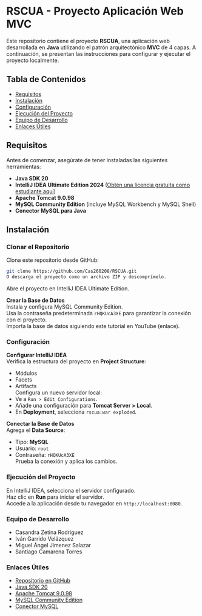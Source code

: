 # RSCUA - Proyecto Aplicación Web MVC

Este repositorio contiene el proyecto **RSCUA**, una aplicación web desarrollada en **Java** utilizando el patrón arquitectónico **MVC** de 4 capas. A continuación, se presentan las instrucciones para configurar y ejecutar el proyecto localmente.

## Tabla de Contenidos
- [Requisitos](#requisitos)
- [Instalación](#instalación)
- [Configuración](#configuración)
- [Ejecución del Proyecto](#ejecución-del-proyecto)
- [Equipo de Desarrollo](#equipo-de-desarrollo)
- [Enlaces Útiles](#enlaces-útiles)

## Requisitos
Antes de comenzar, asegúrate de tener instaladas las siguientes herramientas:

- **Java SDK 20**
- **IntelliJ IDEA Ultimate Edition 2024** ([Obtén una licencia gratuita como estudiante aquí](https://www.jetbrains.com/shop/eform/students))
- **Apache Tomcat 9.0.98**
- **MySQL Community Edition** (incluye MySQL Workbench y MySQL Shell)
- **Conector MySQL para Java**


## Instalación

### Clonar el Repositorio
Clona este repositorio desde GitHub:
```bash
git clone https://github.com/Cas260208/RSCUA.git
O descarga el proyecto como un archivo ZIP y descomprímelo.
```` 
Abre el proyecto en IntelliJ IDEA Ultimate Edition.

**Crear la Base de Datos**  
Instala y configura MySQL Community Edition.  
Usa la contraseña predeterminada `rHQKUcA3XE` para garantizar la conexión con el proyecto.  
Importa la base de datos siguiendo este tutorial en YouTube (enlace).

### Configuración  
**Configurar IntelliJ IDEA**  
Verifica la estructura del proyecto en **Project Structure**:  
- Módulos  
- Facets  
- Artifacts  
Configura un nuevo servidor local:  
- Ve a `Run > Edit Configurations`.  
- Añade una configuración para **Tomcat Server > Local**.  
- En **Deployment**, selecciona `rscua:war exploded`.

**Conectar la Base de Datos**  
Agrega el **Data Source**:  
- Tipo: **MySQL**  
- Usuario: `root`  
- Contraseña: `rHQKUcA3XE`  
Prueba la conexión y aplica los cambios.

### Ejecución del Proyecto 
En IntelliJ IDEA, selecciona el servidor configurado.  
Haz clic en **Run** para iniciar el servidor.  
Accede a la aplicación desde tu navegador en `http://localhost:8080`.

### Equipo de Desarrollo
- Casandra Zetina Rodriguez  
- Iván Garrido Velázquez  
- Miguel Ángel Jimenez Salazar  
- Santiago Camarena Torres  

### Enlaces Útiles
- [Repositorio en GitHub](https://github.com/Cas260208/RSCUA/tree/main )  
- [Java SDK 20](https://www.oracle.com/java/technologies/javase/jdk20-archive-downloads.html)  
- [Apache Tomcat 9.0.98](https://tomcat.apache.org/download-90.cgi)  
- [MySQL Community Edition](https://dev.mysql.com/downloads/workbench/)  
- [Conector MySQL](https://repo1.maven.org/maven2/com/mysql/mysql-connector-j/8.3.0/)